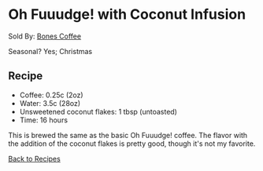 # Oh Fuuudge! with Coconut Infusion
Sold By: [Bones Coffee](https://www.bonescoffee.com/products/oh-fuuudge-12oz)

Seasonal? Yes; Christmas

## Recipe
  * Coffee: 0.25c (2oz)
  * Water: 3.5c (28oz)
  * Unsweetened coconut flakes: 1 tbsp (untoasted)
  * Time: 16 hours

This is brewed the same as the basic Oh Fuuudge! coffee. The flavor with the addition of the coconut flakes is pretty good, though it's not my favorite.

[Back to Recipes](https://github.com/c-d-smith/cold-brew-coffee/blob/master/recipes/README.md)
